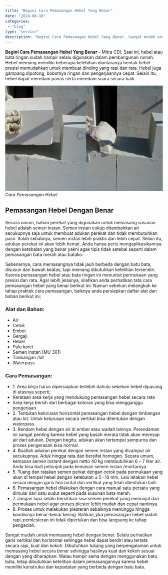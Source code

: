 ```yaml
---
title: "Begini Cara Pemasangan Hebel Yang Benar"
date: "2024-08-10"
categories:
 - "blog"
type: "service"
description: "Begini Cara Pemasangan Hebel Yang Benar. Sangat mudah untuk memasang hebel dengan benar. Selalu perhatikan garis vertikal dan horizontal sehingga hebel dapat..."
---
```


**Begini Cara Pemasangan Hebel Yang Benar** - Mitra CDI. Saat ini, hebel atau bata ringan sudah hampir selalu digunakan dalam pembangunan rumah. Hebel memang memiliki beberapa kelebihan diantaranya bentuk hebel presisi memudahkan untuk membuat dinding yang rapi dan rata. Hebel juga gampang dipotong, bobotnya ringan dan pengerjaannya cepat. Selain itu, hebel dapat meredam panas serta meredam suara secara baik.

![Cara Pemasangan Hebel](/images/blog/memasang-hebel.jpg)
*Cara Pemasangan Hebel*

 ## Pemasangan Hebel Dengan Benar

Secara umum, bahan perekat yang digunakan untuk memasang susunan hebel adalah semen instan. Semen instan cukup ditambahkan air secukupnya saja untuk membuat adukan perekat dan tidak membutuhkan pasir. Itulah sebabnya, semen instan lebih praktis dan lebih cepat. Selain itu, adukan perekat ini akan lebih hemat. Anda hanya perlu mengaplikasikannya dengan ketebalan yang benar yakni agak tipis tidak setebal seperti dalam pemasangan bata merah atau batako.

Sebenarnya, cara memasangnya tidak jauh berbeda dengan batu bata, disusun dari bawah keatas, tapi memang dibutuhkan ketelitian tersendiri. Karena pemasangan hebel atau bata ringan ini menuntut permukaan yang presisi dan rata. Agar lebih jelasnya, silahkan anda perhatikan tata cara pemasangan hebel yang benar berikut ini. Namun sebelum melangkah ke tahap praktek cara pemasangan, baiknya anda persiapkan daftar alat dan bahan berikut ini;
### **Alat dan Bahan:**

- Air
- Cetok
- Ember
- Gergaji
- Hebel
- Palu karet
- Semen instan (MU 301)
- Timbangan /lot
- Waterpass
### **Cara Pemasangan:**

- 1\. Area kerja harus dipersiapkan terlebih dahulu sebelum hebel dipasang di atasnya seperti;
- Kerataan area kerja yang mendukung pemasangan hebel secara rata
- Area kerja bersih dari berbagai kotoran yang bisa mengganggu pengerjaan
- 2\. Tentukan kelurusan horizontal pemasangan hebel dengan timbangan atau lot. Untuk kelurusan secara vertikal bisa ditentukan dengan waterpass.
- 3\. Rendam hebel dengan air di ember atau wadah lainnya. Perendaman ini sangat penting karena hebel yang basah merata tidak akan meresap air dari adukan. Dengan begitu, adukan akan tertempel sempurna dan proses pengerasan bisa normal.
- 4\. Buatlah adukan perekat dengan semen instan yang dicampur air secukupnya. Aduk hingga rata dan bersifat homogen. Secara umum, kemasan semen instant dengan netto 40 kg membutuhkan 6 – 7 liter air. Anda bisa ikuti petunjuk pada kemasan semen instan /mortarnya.
- 5\. Tuang dan ratakan semen perkat dengan cetok pada permukaan yang akan di tempel hebel dengan ketebalan ± 5 -10 mm. Lalu letakan hebel sesuai dengan garis horizontal dan vertikal yang telah ditentukan tadi.
- 6\. Pemasangan hebel dilakukan dengan cara manual satu persatu yang dimulai dari satu sudut seperti pada susunan bata merah.
- 7\. Jangan lupa selalu bersihkan sisa semen perekat yang menonjol dari permukaan hebel agar proses plester lebih mudah dan cepat nantinya.
- 8\. Proses untuk melakukan plesteran sebaiknya menunggu hingga kondisinya benar-benar kering. Bahkan, jika pemasangan hebel sudah rapi, pemlesteran ini tidak diperlukan dan bisa langsung ke tahap pengacian.

Sangat mudah untuk memasang hebel dengan benar. Selalu perhatikan garis vertikal dan horizontal sehingga hebel dapat berdiri atau tertata secara rapi, kuat dan kokoh. Dibutuhkan tukang yang berpengalaman untuk memasang hebel secara benar sehingga hasilnya kuat dan kokoh sesuai dengan yang diharapkan. Walau hampir sama dengan menggunakan batu bata, tetap dibutuhkan ketelitian dalam pemasangannya karena hebel memiliki konstruksi dan kepadatan yang berbeda dengan batu bata.

